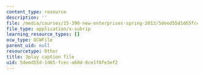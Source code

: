 ```yaml
---
content_type: resource
description: ''
file: /media/courses/15-390-new-enterprises-spring-2013/5deed55d1d65fceca60d0ce1f8fe3ef2_NExvTgq5IM4.srt
file_type: application/x-subrip
learning_resource_types: []
ocw_type: OCWFile
parent_uid: null
resourcetype: Other
title: 3play caption file
uid: 5deed55d-1d65-fcec-a60d-0ce1f8fe3ef2
---
```

